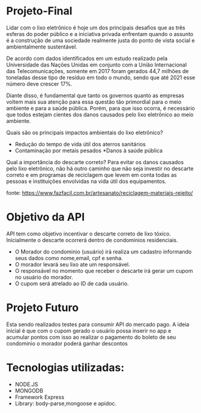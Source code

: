 # Projeto-Final


Lidar com o lixo eletrônico é hoje um dos principais desafios que as três esferas do poder público e a iniciativa privada enfrentam quando o assunto é a construção de uma sociedade realmente justa do ponto de vista social e ambientalmente sustentável.

De acordo com dados identificados em um estudo realizado pela Universidade das Nações Unidas em conjunto com a União Internacional das Telecomunicações, somente em 2017 foram gerados 44,7 milhões de toneladas desse tipo de resíduo em todo o mundo, sendo que até 2021 esse número deve crescer 17%.

Diante disso, é fundamental que tanto os governos quanto as empresas voltem mais sua atenção para essa questão tão primordial para o meio ambiente e para a saúde pública. Porém, para que isso ocorra, é necessário que todos estejam cientes dos danos causados pelo lixo eletrônico ao meio ambiente.

Quais são os principais impactos ambientais do lixo eletrônico?

* Redução do tempo de vida útil dos aterros sanitários
* Contaminação por metais pesados
 *Danos à saúde pública
 
 Qual a importância do descarte correto?
Para evitar os danos causados pelo lixo eletrônico, não há outro caminho que não seja investir no descarte correto e em programas de reciclagem que levem em conta todas as pessoas e instituições envolvidas na vida útil dos equipamentos.
  
 
  fonte: https://www.fazfacil.com.br/artesanato/reciclagem-materiais-rejeito/
  
  # Objetivo da API
  
  API tem como objetivo incentivar o descarte correto de lixo tóxico. Inicialmente o descarte ocorrerá dentro de condominios   residenciais.
  
  * O Morador do condominio (usuário) irá realiza um cadastro informando seus dados como nome,email, cpf e senha.
  * O morador levará seu lixo ate um responsável.
  * O responsável no momento que receber o descarte irá gerar um  cupom no usuário do morador.
  * O cupom será atrelado ao ID de cada usuário.
  
  # Projeto Futuro
  
  Esta sendo realizados testes para consumir API do mercado pago. A ideia inicial é que com o cupom gerado o usuário possa inserir no  app e acumular pontos com isso ao realizar o pagamento do boleto de seu condominio o morador poderá ganhar descontos
  
  
  
   # Tecnologias utilizadas:
   
   * NODE.JS
   * MONGODB
   * Framework Express 
   * Library: body-parse,mongoose e apidoc.
  

  
  
  
  
  
 
